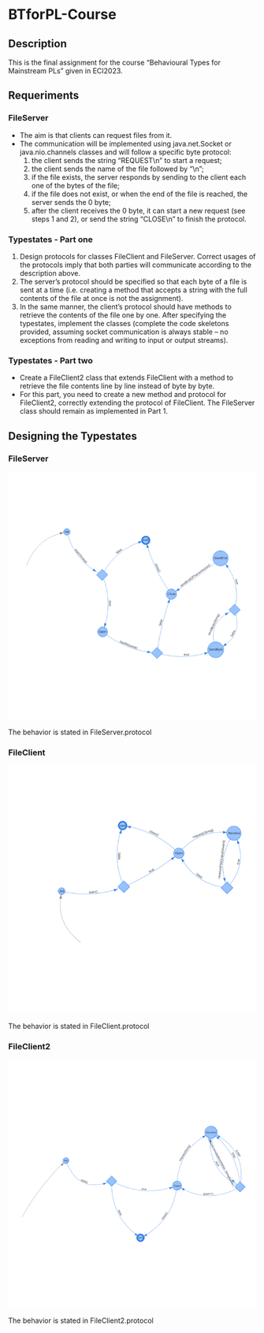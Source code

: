 # BTforPL-Course

## Description

This is the final assignment for the course “Behavioural Types for Mainstream PLs” given in ECI2023.

## Requeriments

### FileServer

- The aim is that clients can request files from it.
- The communication will be implemented using java.net.Socket or java.nio.channels classes and will follow a specific byte protocol:
    1. the client sends the string “REQUEST\n” to start a request;
    2. the client sends the name of the file followed by “\n”;
    3. if the file exists, the server responds by sending to the client each one of the bytes of the file;
    4. if the file does not exist, or when the end of the file is reached, the server sends the 0 byte;
    5. after the client receives the 0 byte, it can start a new request (see steps 1 and 2), or send the string “CLOSE\n” to finish the protocol.

### Typestates - Part one

1. Design protocols for classes FileClient and FileServer. Correct usages of the protocols imply that both parties will communicate according to the description above.
2. The server’s protocol should be specified so that each byte of a file is sent at a time (i.e. creating a method that accepts a string with the full contents of the file at once is not the
assignment).
3. In the same manner, the client’s protocol should have methods to retrieve the contents of the file one by one. After specifying the typestates, implement the classes (complete the code skeletons provided, assuming socket communication is always stable – no exceptions from reading and writing to input or output streams).

### Typestates - Part two

- Create a FileClient2 class that extends FileClient with a method to retrieve the file contents line by line instead of byte by byte.
- For this part, you need to create a new method and protocol for FileClient2, correctly extending the protocol of FileClient. The FileServer class should remain as implemented in Part 1.

## Designing the Typestates

### FileServer

<img src="images/automaton.png" alt="File Server" width="600"/>

The behavior is stated in FileServer.protocol

### FileClient

<img src="images/automaton2.png" alt="File Client" width="600"/>

The behavior is stated in FileClient.protocol

### FileClient2

<img src="images/automaton3.png" alt="File Client 2" width="600"/>

The behavior is stated in FileClient2.protocol
